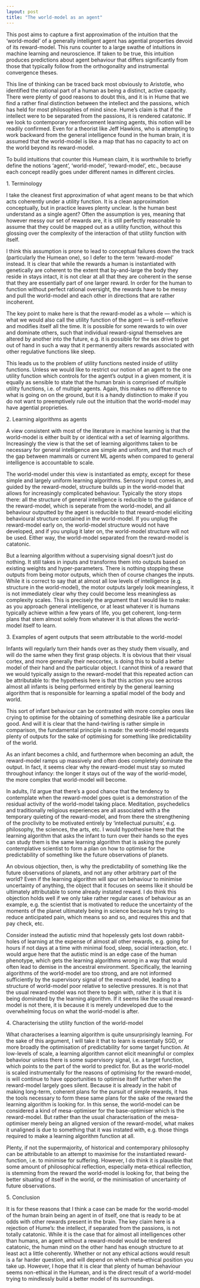 ```yaml
---
layout: post
title: "The world-model as an agent"
---
```


This post aims to capture a first approximation of the intuition that the ‘world-model’ of a generally intelligent agent has agential properties devoid of its reward-model. This runs counter to a large swathe of intuitions in machine learning and neuroscience. If taken to be true, this intuition produces predictions about agent behaviour that differs significantly from those that typically follow from the orthogonality and instrumental convergence theses.

This line of thinking can be traced back most obviously to Aristotle, who identified the rational part of a human as being a distinct, active capacity. There were plenty of good reasons to doubt this, and it is in Hume that we find a rather final distinction between the intellect and the passions, which has held for most philosophies of mind since. Hume’s claim is that if the intellect were to be separated from the passions, it is rendered catatonic. If we look to contemporary reenforcement learning agents, this notion will be readily confirmed. Even for a theorist like Jeff Hawkins, who is attempting to work backward from the general intelligence found in the human brain, it is assumed that the world-model is like a map that has no capacity to act on the world beyond its reward-model.

To build intuitions that counter this Humean claim, it is worthwhile to briefly define the notions ‘agent’, ‘world-model’, ‘reward-model’, etc., because each concept readily goes under different names in different circles.

1\. Terminology

I take the cleanest first approximation of what agent means to be that which acts coherently under a utility function. It is a clean approximation conceptually, but in practice leaves plenty unclear. Is the human best understand as a single agent? Often the assumption is yes, meaning that however messy our set of rewards are, it is still perfectly reasonable to assume that they could be mapped out as a utility function, without this glossing over the complexity of the interaction of that utility function with itself.

I think this assumption is prone to lead to conceptual failures down the track (particularly the Humean one), so I defer to the term ‘reward-model’ instead. It is clear that while the rewards a human is instantiated with genetically are coherent to the extent that by-and-large the body they reside in stays intact, it is not clear at all that they are coherent in the sense that they are essentially part of one larger reward. In order for the human to function without perfect rational oversight, the rewards have to be messy and pull the world-model and each other in directions that are rather incoherent.

The key point to make here is that the reward-model as a whole — which is what we would also call the utility function of the agent — is self-reflexive and modifies itself all the time. It is possible for some rewards to win over and dominate others, such that individual reward-signal themselves are altered by another into the future, e.g. it is possible for the sex drive to get out of hand in such a way that it permanently alters rewards associated with other regulative functions like sleep.

This leads us to the problem of utility functions nested inside of utility functions. Unless we would like to restrict our notion of an agent to the one utility function which controls for the agent’s output in a given moment, it is equally as sensible to state that the human brain is comprised of multiple utility functions, i.e. of multiple agents. Again, this makes no difference to what is going on on the ground, but it is a handy distinction to make if you do not want to preemptively rule out the intuition that the world-model may have agential proprieties.

2\. Learning algorithms as agents

A view consistent with most of the literature in machine learning is that the world-model is either built by or identical with a set of learning algorithms. Increasingly the view is that the set of learning algorithms taken to be necessary for general intelligence are simple and uniform, and that much of the gap between mammals or current ML agents when compared to general intelligence is accountable to scale.

The world-model under this view is instantiated as empty, except for these simple and largely uniform learning algorithms. Sensory input comes in, and guided by the reward-model, structure builds up in the world-model that allows for increasingly complicated behaviour. Typically the story stops there: all the structure of general intelligence is reducible to the guidance of the reward-model, which is seperate from the world-model, and all behaviour outputted by the agent is reducible to that reward-model eliciting behavioural structure contained in the world-model. If you unplug the reward-model early on, the world-model structure would not have developed, and if you unplug it later on, the world-model structure will not be used. Either way, the world-model separated from the reward-model is catatonic.

But a learning algorithm without a supervising signal doesn’t just do nothing. It still takes in inputs and transforms them into outputs based on existing weights and hyper-parameters. There is nothing stopping these outputs from being motor outputs, which then of course changes the inputs. While it is correct to say that at almost all low levels of intelligence (e.g. structure in the world-model), the motor outputs largely look meaningless, it is not immediately clear why they could become less meaningless as complexity scales. This is precisely the argument that I would like to make: as you approach general intelligence, or at least whatever it is humans typically achieve within a few years of life, you get coherent, long-term plans that stem almost solely from whatever it is that allows the world-model itself to learn.

3\. Examples of agent outputs that seem attributable to the world-model

Infants will regularly turn their hands over as they study them visually, and will do the same when they first grasp objects. It is obvious that their visual cortex, and more generally their neocortex, is doing this to build a better model of their hand and the particular object. I cannot think of a reward that we would typically assign to the reward-model that this repeated action can be attributable to: the hypothesis here is that this action you see across almost all infants is being performed entirely by the general learning algorithm that is responsible for learning a spatial model of the body and world.

This sort of infant behaviour can be contrasted with more complex ones like crying to optimise for the obtaining of something desirable like a particular good. And will it is clear that the hand-twirling is rather simple in comparison, the fundamental principle is made: the world-model requests plenty of outputs for the sake of optimising for something like predictability of the world.

As an infant becomes a child, and furthermore when becoming an adult, the reward-model ramps up massively and often does completely dominate the output. In fact, it seems clear why the reward-model must stay so muted throughout infancy: the longer it stays out of the way of the world-model, the more complex that world-model will become.

In adults, I’d argue that there’s a good chance that the tendency to contemplate when the reward-model goes quiet is a demonstration of the residual activity of the world-model taking place. Meditation, psychedelics and traditionally religious experiences are all associated with a the temporary quieting of the reward-model, and from there the strengthening of the proclivity to be motivated entirely by ‘intellectual pursuits’, e.g. philosophy, the sciences, the arts, etc. I would hypothesise here that the learning algorithm that asks the infant to turn over their hands so the eyes can study them is the same learning algorithm that is asking the purely contemplative scientist to form a plan on how to optimise for the predictability of something like the future observations of planets.

An obvious objection, then, is why the predictability of something like the future observations of planets, and not any other arbitrary part of the world? Even if the learning algorithm will spur on behaviour to minimise uncertainty of anything, the object that it focuses on seems like it should be ultimately attributable to some already instated reward. I do think this objection holds well if we only take rather regular cases of behaviour as an example, e.g. the scientist that is motivated to reduce the uncertainty of the moments of the planet ultimately being in science because he’s trying to reduce anticipated pain, which means so and so, and requires this and that pay check, etc.

Consider instead the autistic mind that hopelessly gets lost down rabbit-holes of learning at the expense of almost all other rewards, e.g. going for hours if not days at a time with minimal food, sleep, social interaction, etc. I would argue here that the autistic mind is an edge case of the human phenotype, which gets the learning algorithms wrong in a way that would often lead to demise in the ancestral environment. Specifically, the learning algorithms of the world-model are too strong, and are not informed sufficiently by the supervisory signal of the reward-model, leading to a structure of world-model poor relative to selective pressures. It is not that the usual reward-model was not there to begin with, rather it is that it is being dominated by the learning algorithm. If it seems like the usual reward-model is not there, it is because it is merely undeveloped due to the overwhelming focus on what the world-model is after.

4\. Characterising the utility function of the world-model

What characterises a learning algorithm is quite unsurprisingly learning. For the sake of this argument, I will take it that to learn is essentially SGD, or more broadly the optimisation of predictability for some target function. At low-levels of scale, a learning algorithm cannot elicit meaningful or complex behaviour unless there is some supervisory signal, i.e. a target function, which points to the part of the world to predict for. But as the world-model is scaled instrumentally for the reasons of optimising for the reward-model, is will continue to have opportunities to optimise itself further when the reward-model largely goes silent. Because it is already in the habit of making long-term, coherent plans for the pursuit of simple rewards, it has the tools necessary to form these same plans for the sake of the reward the learning algorithm is looking for. In this sense, the world-model can be considered a kind of mesa-optimiser for the base-optimiser which is the reward-model. But rather than the usual characterisation of the mesa-optimiser merely being an aligned version of the reward-model, what makes it unaligned is due to something that it was instated with, e.g. those things required to make a learning algorithm function at all.

Plenty, if not the supermajority, of historical and contemporary philosophy can be attributable to an attempt to maximise for the instantiated reward-function, i.e. to minimise for suffering. However, I do think it is plausible that some amount of philosophical reflection, especially meta-ethical reflection, is stemming from the reward the world-model is looking for, that being the better situating of itself in the world, or the minimisation of uncertainty of future observations.

5\. Conclusion

It is for these reasons that I think a case can be made for the world-model of the human brain being an agent in of itself, one that is ready to be at odds with other rewards present in the brain. The key claim here is a rejection of Hume’s: the intellect, if separated from the passions, is not totally catatonic. While it is the case that for almost all intelligences other than humans, an agent without a reward-model would be rendered catatonic, the human mind on the other hand has enough structure to at least act a little coherently. Whether or not any ethical actions would result is a far harder question, and will depend on which meta-ethical position you take up. However, I hope that it is clear that plenty of human behaviour seems non-ethical in the Humean, and is the direct result of a world-model trying to mindlessly build a better model of its surroundings.
